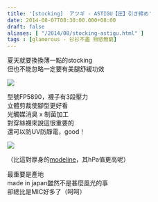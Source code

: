 ```yaml
---
title: '[stocking]  アツギ - ASTIGU【圧】引き締め'
date: 2014-08-07T08:30:00.000+08:00
draft: false
aliases: [ "/2014/08/stocking-astigu.html" ]
tags : [glamorous - 衫衫不盡 物慾無窮]
---
```


夏天就要換換薄一點的stocking  
但也不能忽略一定要有美腿舒緩功效  

[![](https://4.bp.blogspot.com/-IjsYQWPXt5Q/XERmPDfGZJI/AAAAAAAAGRE/9_t8kyGO8H8RxIRw_LRqJW74bbWhsymlwCLcBGAs/s640/14641081958_c503a8b245_z.jpg)](https://4.bp.blogspot.com/-IjsYQWPXt5Q/XERmPDfGZJI/AAAAAAAAGRE/9_t8kyGO8H8RxIRw_LRqJW74bbWhsymlwCLcBGAs/s1600/14641081958_c503a8b245_z.jpg)

型號FP5890，襪子有3段壓力  
立體剪裁使腳型更好看  
光觸媒消臭 x 制菌加工  
對穿絲襪來說這很重要的  
還可以防UV防靜電，good！  

[![](https://4.bp.blogspot.com/-CVAA9fI82R8/XERmUYnXabI/AAAAAAAAGRI/D5yu44p41aIJNXqO4hcoEfSc3NE_53QWgCLcBGAs/s640/14827343282_89914df5b0_z.jpg)](https://4.bp.blogspot.com/-CVAA9fI82R8/XERmUYnXabI/AAAAAAAAGRI/D5yu44p41aIJNXqO4hcoEfSc3NE_53QWgCLcBGAs/s1600/14827343282_89914df5b0_z.jpg)

（比這對厚身的[modeline](http://www.hidie.net/2014/01/stocking-modeline-80.html)，其hPa值更高呢）  
  
最重要是產地  
made in japan雖然不是甚麼風光的事  
卻總比是MIC好多了（呵呵）